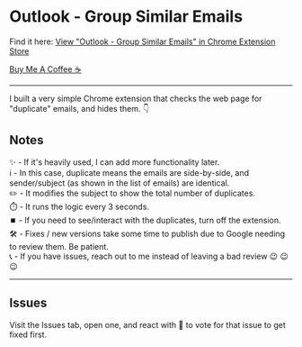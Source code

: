 # Outlook - Group Similar Emails

Find it here: [View "Outlook - Group Similar Emails" in Chrome Extension Store](https://chromewebstore.google.com/detail/outlook-group-similar-ema/iahhpiadcafgfoojcmnhbgmfgoejeopf)

[Buy Me A Coffee ☕](https://www.buymeacoffee.com/ianhalverson)

---

I built a very simple Chrome extension that checks the web page for "duplicate" emails, and hides them. :point_down:  
  
## Notes  
:sparkles: - If it's heavily used, I can add more functionality later.  
:information_source: - In this case, duplicate means the emails are side-by-side, and sender/subject (as shown in the list of emails) are identical.  
:pencil2: - It modifies the subject to show the total number of duplicates.  
:stopwatch: - It runs the logic every 3 seconds.  
⏹️ - If you need to see/interact with the duplicates, turn off the extension.  
:hammer_and_wrench: - Fixes / new versions take some time to publish due to Google needing to review them. Be patient.  
:telephone_receiver: - If you have issues, reach out to me instead of leaving a bad review :wink: :wink: :wink:  

---

## Issues 
Visit the Issues tab, open one, and react with 👀 to vote for that issue to get fixed first.
